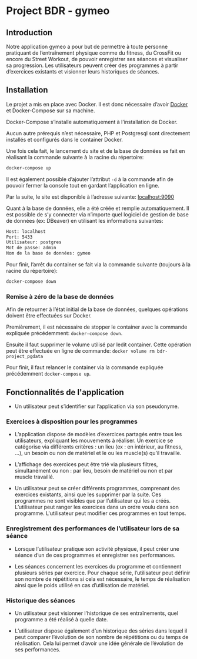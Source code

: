 # Project BDR - gymeo

## Introduction

Notre application gymeo a pour but de permettre à toute personne pratiquant de l’entraînement physique comme du fitness, du CrossFit ou encore du Street Workout, de pouvoir enregistrer ses séances et visualiser sa progression. Les utilisateurs peuvent créer des programmes à partir d’exercices existants et visionner leurs historiques de séances.

## Installation

Le projet a mis en place avec Docker. Il est donc nécessaire d’avoir [Docker](https://docs.docker.com/desktop/) et Docker-Compose sur sa machine.

Docker-Compose s’installe automatiquement à l’installation de Docker.

Aucun autre prérequis n’est nécessaire, PHP et Postgresql sont directement installés et configurés dans le container Docker.

Une fois cela fait, le lancement du site et de la base de données se fait en réalisant la commande suivante à la racine du répertoire:

```bash
docker-compose up
```

Il est également possible d’ajouter l’attribut `-d` à la commande afin de pouvoir fermer la console tout en gardant l’application en ligne.

Par la suite, le site est disponible à l’adresse suivante: [localhost:9090](http://localhost:9090/)

Quant à la base de données, elle a été créée et remplie automatiquement. Il est possible de s’y connecter via n’importe quel logiciel de gestion de base de données (ex: DBeaver) en utilisant les informations suivantes:

```bash
Host: localhost
Port: 5433
Utilisateur: postgres
Mot de passe: admin
Nom de la base de données: gymeo
```

Pour finir, l’arrêt du container se fait via la commande suivante (toujours à la racine du répertoire):

```bash
docker-compose down
```

### Remise à zéro de la base de données

Afin de retourner à l’état initial de la base de données, quelques opérations doivent être effectuées sur Docker.

Premièrement, il est nécessaire de stopper le container avec la commande expliquée précédemment: `docker-compose down`.

Ensuite il faut supprimer le volume utilisé par ledit container. Cette opération peut être effectuée en ligne de commande:
`docker volume rm bdr-project_pgdata`

Pour finir, il faut relancer le container via la commande expliquée précédemment `docker-compose up`.

## Fonctionnalités de l'application

- Un utilisateur peut s’identifier sur l’application via son pseudonyme.

### Exercices à disposition pour les programmes

- L’application dispose de modèles d’exercices partagés entre tous les utilisateurs, expliquant les mouvements à réaliser. Un exercice se catégorise via différents critères : un lieu (ex : en intérieur, au fitness, …), un besoin ou non de matériel et le ou les muscle(s) qu’il travaille.

- L’affichage des exercices peut être trié via plusieurs filtres, simultanément ou non : par lieu, besoin de matériel ou non et par muscle travaillé.

- Un utilisateur peut se créer différents programmes, comprenant des exercices existants, ainsi que les supprimer par la suite. Ces programmes ne sont visibles que par l’utilisateur qui les a créés. L’utilisateur peut ranger les exercices dans un ordre voulu dans son programme. L'utilisateur peut modifier ces programmes en tout temps.

### Enregistrement des performances de l’utilisateur lors de sa séance

- Lorsque l’utilisateur pratique son activité physique, il peut créer une séance d’un de ces programmes et enregistrer ses performances.

- Les séances concernent les exercices du programme et contiennent plusieurs séries par exercice. Pour chaque série, l’utilisateur peut définir son nombre de répétitions si cela est nécessaire, le temps de réalisation ainsi que le poids utilisé en cas d’utilisation de matériel.

### Historique des séances

- Un utilisateur peut visionner l’historique de ses entraînements, quel programme a été réalisé à quelle date.

- L’utilisateur dispose également d’un historique des séries dans lequel il peut comparer l’évolution de son nombre de répétitions ou du temps de réalisation. Cela lui permet d’avoir une idée générale de l’évolution de ses performances.
